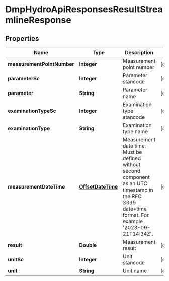 # DmpHydroApiResponsesResultStreamlineResponse

## Properties
Name | Type | Description | Notes
------------ | ------------- | ------------- | -------------
**measurementPointNumber** | **Integer** | Measurement point number |  [optional]
**parameterSc** | **Integer** | Parameter stancode |  [optional]
**parameter** | **String** | Parameter name |  [optional]
**examinationTypeSc** | **Integer** | Examination type stancode |  [optional]
**examinationType** | **String** | Examination type name |  [optional]
**measurementDateTime** | [**OffsetDateTime**](Date.md) | Measurement date time. Must be defined without second component as an UTC timestamp in the RFC 3339 date+time format. For example &#x27;2023-09-21T14:34Z&#x27;. |  [optional]
**result** | **Double** | Measurement result |  [optional]
**unitSc** | **Integer** | Unit stancode |  [optional]
**unit** | **String** | Unit name |  [optional]
